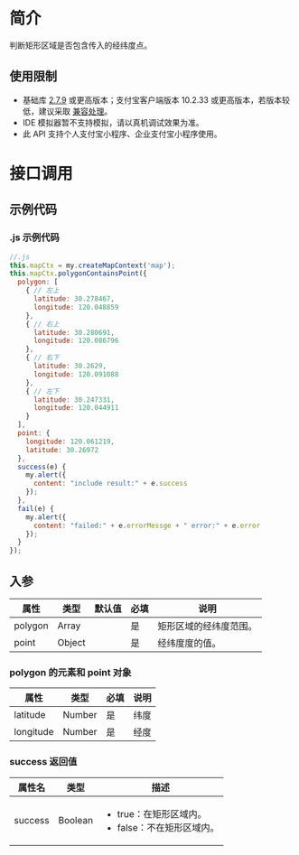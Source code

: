 
# 简介
判断矩形区域是否包含传入的经纬度点。

## 使用限制

- 基础库 [2.7.9](https://opendocs.alipay.com/mini/framework/lib-upgrade-v2) 或更高版本；支付宝客户端版本 10.2.33 或更高版本，若版本较低，建议采取 [兼容处理](https://opendocs.alipay.com/mini/framework/compatibility)。
- IDE 模拟器暂不支持模拟，请以真机调试效果为准。
- 此 API 支持个人支付宝小程序、企业支付宝小程序使用。

# 接口调用

## 示例代码

### .js 示例代码
```javascript
//.js
this.mapCtx = my.createMapContext('map');
this.mapCtx.polygonContainsPoint({
  polygon: [
    { // 左上
      latitude: 30.278467,
      longitude: 120.048859
    },
    { // 右上
      latitude: 30.280691,
      longitude: 120.086796
    },
    { // 右下
      latitude: 30.2629,
      longitude: 120.091088
    },
    { // 左下
      latitude: 30.247331,
      longitude: 120.044911
    }
  ],
  point: {
    longitude: 120.061219,
    latitude: 30.26972
  },
  success(e) {
    my.alert({
      content: "include result:" + e.success
    });
  },
  fail(e) {
    my.alert({
      content: "failed:" + e.errorMessge + " error:" + e.error
    });
  }
});
```

## 入参
| **属性** | **类型** | **默认值** | **必填** | **说明** |
| --- | --- | --- | --- | --- |
| polygon | Array |  | 是 | 矩形区域的经纬度范围。 |
| point | Object |  | 是 | 经纬度度的值。 |


### polygon 的元素和 point 对象
| **属性** | **类型** | **必填** | **说明** |
| --- | --- | --- | --- |
| latitude | Number | 是 | 纬度 |
| longitude | Number | 是 | 经度 |


### success 返回值
| **属性名** | **类型** | **描述** |
| --- | --- | --- |
| success | Boolean | <ul><li>true：在矩形区域内。</li><li>false：不在矩形区域内。</li></ul> |

